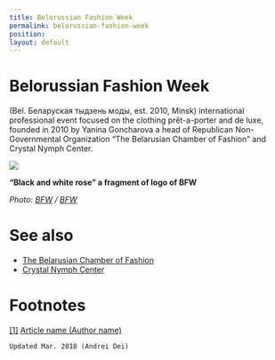 ```yaml
---
title: Belorussian Fashion Week
permalink: belorussian-fashion-week
position:
layout: default
---
```


# Belorussian Fashion Week

(Bel. Беларуская тыдзень моды, est. 2010, Minsk) international professional event focused on the clothing prêt-a-porter and de luxe, founded in 2010 by Yanina Goncharova a head of Republican Non-Governmental Organization “The Belarusian Chamber of Fashion” and Crystal Nymph Center.

![](encyclopedia/images/bfw-logo-fragment.jpg)

**“Black and white rose” a fragment of logo of BFW**

*Photo: [BFW](bfw) / [BFW](bfw)*

# See also

- [The Belarusian Chamber of Fashion](t-b-c-o-f)
- [Crystal Nymph Center](c-n-c)

# Footnotes

[[1]](#a1) <span id="f1"></span> [Article name (Author name)](http://example.net/article)

`Updated Mar. 2018 (Andrei Dei)`
